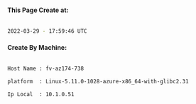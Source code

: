 
   
#### This Page Create at:

```bash

2022-03-29 - 17:59:46 UTC

```

#### Create By Machine:

```bash

Host Name : fv-az174-738

platform  : Linux-5.11.0-1028-azure-x86_64-with-glibc2.31

Ip Local  : 10.1.0.51

```

